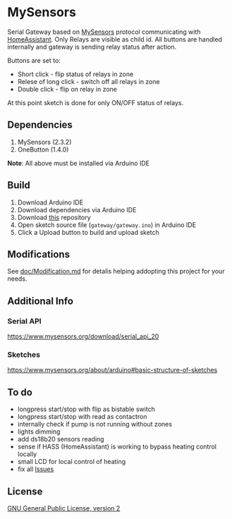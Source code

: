# MySensors

Serial Gateway based on [MySensors](https://www.mysensors.org/) protocol communicating with [HomeAssistant](https://www.home-assistant.io/).
Only Relays are visible as child id.
All buttons are handled internally and gateway is sending relay status after action.

Buttons are set to:
  - Short click - flip status of relays in zone
  - Relese of long click - switch off all relays in zone
  - Double click - flip on relay in zone

At this point sketch is done for only ON/OFF status of relays.

## Dependencies

1. MySensors (2.3.2)
2. OneButton (1.4.0)

**Note**: All above must be installed via Arduino IDE

## Build

1. Download Arduino IDE
2. Download dependencies via Arduino IDE
3. Download [this](https://github.com/th0m4sek/mysensors/archive/master.zip) repository
4. Open sketch source file (`gateway/gateway.ino`) in Arduino IDE
5. Click a Upload button to build and upload sketch

## Modifications

See [doc/Modification.md](doc/Modification.md) for detalis helping addopting this project for your needs.

## Additional Info

### Serial API
https://www.mysensors.org/download/serial_api_20

### Sketches
https://www.mysensors.org/about/arduino#basic-structure-of-sketches

## To do

  - longpress start/stop with flip as bistable switch
  - longpress start/stop with read as contactron
  - internally check if pump is not running without zones
  - lights dimming
  - add ds18b20 sensors reading
  - sense if HASS (HomeAssistant) is working to bypass heating control locally
  - small LCD for local control of heating
  - fix all [Issues](https://github.com/Kirizaki/mysensors/issues)

## License

[GNU General Public License, version 2](https://www.gnu.org/licenses/old-licenses/gpl-2.0.html)
